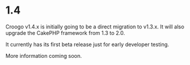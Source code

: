 # 1.4

Croogo v1.4.x is initially going to be a direct migration to v1.3.x. It will also upgrade the CakePHP framework from 1.3 to 2.0.

It currently has its first beta release just for early developer testing.

More information coming soon.